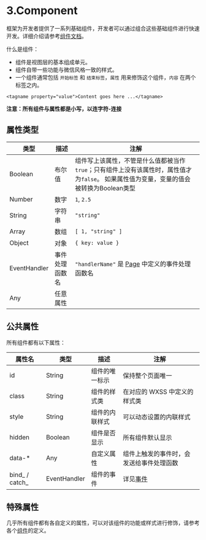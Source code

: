 # 3.Component

框架为开发者提供了一系列基础组件，开发者可以通过组合这些基础组件进行快速开发。详细介绍请参考[组件文档](https://developers.weixin.qq.com/miniprogram/dev/component/index.html)。

什么是组件：

* 组件是视图层的基本组成单元。
* 组件自带一些功能与微信风格一致的样式。
* 一个组件通常包括 `开始标签` 和 `结束标签`，`属性` 用来修饰这个组件，`内容` 在两个标签之内。

```markup
<tagname property="value">Content goes here ...</tagname>
```

**注意：所有组件与属性都是小写，以连字符-连接**

## 属性类型

| 类型           | 描述      | 注解                                                                                                                     |
| ------------ | ------- | ---------------------------------------------------------------------------------------------------------------------- |
| Boolean      | 布尔值     | 组件写上该属性，不管是什么值都被当作 `true`；只有组件上没有该属性时，属性值才为`false`。 如果属性值为变量，变量的值会被转换为Boolean类型                                        |
| Number       | 数字      | `1`, `2.5`                                                                                                             |
| String       | 字符串     | `"string"`                                                                                                             |
| Array        | 数组      | `[ 1, "string" ]`                                                                                                      |
| Object       | 对象      | `{ key: value }`                                                                                                       |
| EventHandler | 事件处理函数名 | `"handlerName"` 是 [Page](https://developers.weixin.qq.com/miniprogram/dev/framework/app-service/page.html) 中定义的事件处理函数名 |
| Any          | 任意属性    |                                                                                                                        |

## 公共属性

所有组件都有以下属性：

| 属性名            | 类型           | 描述      | 注解                                                                                      |
| -------------- | ------------ | ------- | --------------------------------------------------------------------------------------- |
| id             | String       | 组件的唯一标示 | 保持整个页面唯一                                                                                |
| class          | String       | 组件的样式类  | 在对应的 WXSS 中定义的样式类                                                                       |
| style          | String       | 组件的内联样式 | 可以动态设置的内联样式                                                                             |
| hidden         | Boolean      | 组件是否显示  | 所有组件默认显示                                                                                |
| data-\*        | Any          | 自定义属性   | 组件上触发的事件时，会发送给事件处理函数                                                                    |
| bind_ / catch_ | EventHandler | 组件的事件   | 详见[事件](https://developers.weixin.qq.com/miniprogram/dev/framework/view/wxml/event.html) |

## 特殊属性

几乎所有组件都有各自定义的属性，可以对该组件的功能或样式进行修饰，请参考各个[组件](https://developers.weixin.qq.com/miniprogram/dev/component/index.html)的定义。
